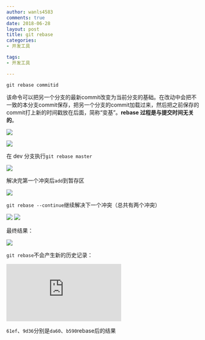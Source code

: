 ```yaml
---
author: wanls4583
comments: true
date: 2018-06-28
layout: post
title: git rebase
categories:
- 开发工具

tags:
- 开发工具

---
```


`git rebase commitid`

该命令可以把另一个分支的最新commit改变为当前分支的基础。在改动中会把不一致的本分支commit保存，把另一个分支的commit加载过来，然后把之前保存的commit打上新的时间戳放在后面，简称“变基”。**rebase 过程是与提交时间无关的**。

![](https://wanls4583.github.io/images/posts/开发工具/git-rebase-1.png)

![](https://wanls4583.github.io/images/posts/开发工具/git-rebase-2.png)

在 dev 分支执行`git rebase master`

![](https://wanls4583.github.io/images/posts/开发工具/git-rebase-3.png)

解决完第一个冲突后`add`到暂存区

![](https://wanls4583.github.io/images/posts/开发工具/git-rebase-4.png)

`git rebase --continue`继续解决下一个冲突（总共有两个冲突）

![](https://wanls4583.github.io/images/posts/开发工具/git-rebase-5.png)
![](https://wanls4583.github.io/images/posts/开发工具/git-rebase-6.png)

最终结果：

![](https://wanls4583.github.io/images/posts/开发工具/git-rebase-7.png)

`git rebase`不会产生新的历史记录：

<embed src="https://wanls4583.github.io/images/posts/开发工具/git-rebase.svg" type="image/svg+xml" />

`61ef`、`9d36`分别是`da60`、`b590`rebase后的结果


